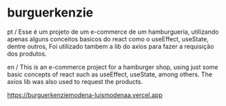 # burguerkenzie

pt /
Esse é um projeto de um e-commerce de um hamburgueria, utilizando apenas alguns conceitos basicos do react como o useEffect, useState, dentre outros, Foi utilizado tambem a lib do axios para fazer a requisição dos produtos. 

en / 
This is an e-commerce project for a hamburger shop, using just some basic concepts of react such as useEffect, useState, among others. The axios lib was also used to request the products.

https://burguerkenziemodena-luismodenaa.vercel.app
